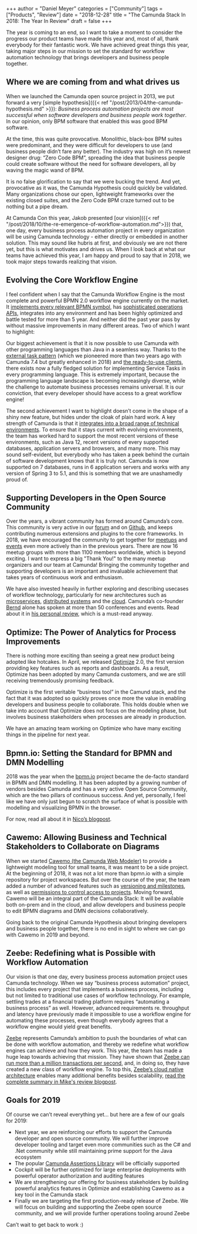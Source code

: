 +++
author = "Daniel Meyer"
categories = ["Community"]
tags = ["Products", "Review"]
date = "2018-12-28"
title = "The Camunda Stack In 2018: The Year In Review"
draft = false
+++

The year is coming to an end, so I want to take a moment to consider the progress our product teams have made this year and, most of all, thank everybody for their fantastic work. We have achieved great things this year, taking major steps in our mission to set the standard for workflow automation technology that brings developers and business people together.

## Where we are coming from and what drives us

When we launched the Camunda open source project in 2013, we put forward a very [simple hypothesis]({{< ref "/post/2013/04/the-camunda-hypothesis.md" >}}): _Business process automation projects are most successful when software developers and business people work together_. In our opinion, only BPM software that enabled this was good BPM software.

At the time, this was quite provocative. Monolithic, black-box BPM suites were predominant, and they were difficult for developers to use (and business people didn’t fare any better). The industry was high on it’s newest designer drug: “Zero Code BPM”, spreading the idea that business people could create software without the need for software developers, all by waving the magic wand of BPM.

It is no false glorification to say that we were bucking the trend. And yet, provocative as it was, the Camunda Hypothesis could quickly be validated. Many organizations chose our open, lightweight frameworks over the existing closed suites, and the Zero Code BPM craze turned out to be nothing but a pipe dream.

At Camunda Con this year, Jakob presented [our vision]({{< ref "/post/2018/10/the-re-emergence-of-workflow-automation.md">}}) that, one day, every business process automation project in every organization will be using Camunda technology - either directly or embedded in another solution. This may sound like hubris at first, and obviously we are not there yet, but this is what motivates and drives us. When I look back at what our teams have achieved this year, I am happy and proud to say that in 2018, we took major steps towards realizing that vision.

## Evolving the Core Workflow Engine

I feel confident when I say that the Camunda Workflow Engine is the most complete and powerful BPMN 2.0 workflow engine currently on the market. It [implements every relevant BPMN symbol](https://docs.camunda.org/manual/7.10/reference/bpmn20/#coverage), has [sophisticated operations APIs](https://docs.camunda.org/manual/7.10/user-guide/process-engine/process-instance-modification/), integrates into any environment and has been highly optimized and battle tested for more than 5 year. And neither did the past year pass by without massive improvements in many different areas. Two of which I want to highlight:

Our biggest achievement is that it is now possible to use Camunda with other programming languages than Java in a seamless way. Thanks to the [external task pattern](https://docs.camunda.org/manual/7.10/user-guide/process-engine/external-tasks/) (which we pioneered more than two years ago with Camunda 7.4 but greatly enhanced in 2018) and [the ready-to-use clients](https://docs.camunda.org/manual/7.10/user-guide/ext-client/), there exists now a fully fledged solution for implementing Service Tasks in every programming language. This is extremely important, because the programming language landscape is becoming increasingly diverse, while the challenge to automate business processes remains universal. It is our conviction, that every developer should have access to a great workflow engine!

The second achievement I want to highlight doesn’t come in the shape of a shiny new feature, but hides under the cloak of plain hard work. A key strength of Camunda is that it [integrates into a broad range of technical environments](https://docs.camunda.org/manual/7.4/introduction/supported-environments/). To ensure that it stays current with evolving environments, the team has worked hard to support the most recent versions of these environments, such as Java 12, recent versions of every supported databases, application servers and browsers, and many more. This may sound self-evident, but everybody who has taken a peek behind the curtain of software development knows that it is truly not. Camunda is now supported on 7 databases, runs in 6 application servers and works with any version of Spring 3 to 5.1, and this is something that we are unashamedly proud of.

## Supporting Developers in the Open Source Community

Over the years, a vibrant community has formed around Camunda’s core. This community is very active in our [forum](https://forum.camunda.org/) and on [Github](https://github.com/Camunda), and keeps contributing numerous extensions and plugins to the core frameworks. In 2018, we have encouraged the community to get together for [meetups](https://camunda.com/events/meetups/) and [events](https://camunda.com/events/camundadays/) even more actively than in the previous years. There are now 16 meetup groups with more than 1100 members worldwide, which is beyond exciting. I want to express a big "Thank You!" to the many meetup organizers and our team at Camunda! Bringing the community together and supporting developers is an important and invaluable achievement that takes years of continuous work and enthusiasm.

We have also invested heavily in further exploring and describing usecases of workflow technology, particularly for new architectures such as [microservices](https://blog.bernd-ruecker.com/the-microservice-workflow-automation-cheat-sheet-fc0a80dc25aa), [distributed systems](https://berndruecker.io/lost-in-transaction/) and the [cloud](https://blog.bernd-ruecker.com/architecture-options-to-run-a-workflow-engine-6c2419902d91). Camunda’s co-founder [Bernd](https://berndruecker.io/) alone has spoken at more than 50 conferences and events. Read about it in [his personal review](https://blog.bernd-ruecker.com/developer-relations-at-camunda-2018-recap-cbf85f5abd19), which is a must-read anyway.

## Optimize: The Power of Analytics for Process Improvements

There is nothing more exciting than seeing a great new product being adopted like hotcakes. In April, we released [Optimize](https://docs.camunda.org/optimize/2.3/) 2.0, the first version providing key features such as reports and dashboards. As a result, Optimize has been adopted by many Camunda customers, and we are still receiving tremendously promising feedback.

Optimize is the first veritable “business tool” in the Camund stack, and the fact that it was adopted so quickly proves once more the value in enabling developers and business people to collaborate. This holds double when we take into account that Optimize does not focus on the modeling phase, but involves business stakeholders when processes are already in production.

We have an amazing team working on Optimize who have many exciting things in the pipeline for next year.

## Bpmn.io: Setting the Standard for BPMN and DMN Modelling

2018 was the year when the [bpmn.io](https://bpmn.io/) project became the de-facto standard in BPMN and DMN modelling. It has been adopted by a growing number of vendors besides Camunda and has a very active Open Source Community, which are the two pillars of continuous success. And yet, personally, I feel like we have only just begun to scratch the surface of what is possible with modelling and visualizing BPMN in the browser.

For now, read all about it in [Nico’s blogpost](https://bpmn.io/blog/posts/2018-year-in-review.html).

## Cawemo: Allowing Business and Technical Stakeholders to Collaborate on Diagrams

When we started [Cawemo (the Camunda Web Modeler)](https://cawemo.com) to provide a lightweight modeling tool for small teams, it was meant to be a side project. At the beginning of 2018, it was not a lot more than bpmn.io with a simple repository for project workspaces. But over the course of the year, the team added a number of advanced features such as [versioning and milestones](https://blog.cawemo.com/milestones-and-history/), as well as [permissions to control access to projects](https://blog.cawemo.com/collaborator-project-permissions/). Moving forward, Cawemo will be an integral part of the Camunda Stack: It will be available both on-prem and in the cloud, and allow developers and business people to edit BPMN diagrams and DMN decisions collaboratively.

Going back to the original Camunda Hypothesis about bringing developers and business people together, there is no end in sight to where we can go with Cawemo in 2019 and beyond.

## Zeebe: Redefining what is Possible with Workflow Automation

Our vision is that one day, every business process automation project uses Camunda technology. When we say “business process automation” project, this includes every project that implements a business process, including but not limited to traditional use cases of workflow technology. For example, settling trades at a financial trading platform requires “automating a business process” as well. However, advanced requirements re. throughput and latency have previously made it impossible to use a workflow engine for automating these processes, even though everybody agrees that a workflow engine would yield great benefits.

[Zeebe](https://zeebe.io) represents Camunda’s ambition to push the boundaries of what can be done with workflow automation, and thereby we redefine what workflow engines can achieve and how they work. This year, the team has made a huge leap towards achieving that mission. They have shown that [Zeebe can run more than a million transactions per second](https://zeebe.io/blog/2018/06/benchmarking-zeebe-horizontal-scaling/), and, in doing so, they have created a new class of workflow engine. To top this, [Zeebe’s cloud native architecture](https://docs.zeebe.io/basics/README.html) enables many additional benefits besides scalability, [read the complete summary in Mike's review blogpost](https://zeebe.io/blog/2018/12/zeebe-2018-year-in-review/).

## Goals for 2019

Of course we can’t reveal everything yet... but here are a few of our goals for 2019:

* Next year, we are reinforcing our efforts to support the Camunda developer and open source community. We will further improve developer tooling and target even more communities such as the C# and .Net community while still maintaining prime support for the Java ecosystem
* The popular [Camunda Assertions Library](https://github.com/camunda/camunda-bpm-assert) will be officially supported
* Cockpit will be further optimized for large enterprise deployments with powerful operator authorization and auditing features
* We are strengthening our offering for business stakeholders by building powerful analytics features in Optimize and establishing Cawemo as a key tool in the Camunda stack
* Finally we are targeting the first production-ready release of Zeebe. We will focus on building and supporting the Zeebe open source community, and we will provide further operations tooling around Zeebe

Can’t wait to get back to work :)
